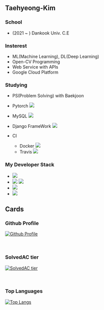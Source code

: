 ## Taehyeong-Kim
### School
  - (2021 ~ ) Dankook Univ. C.E

### Insterest
  - ML(Machine Learning), DL(Deep Learning)
  - Open-CV Programming
  - Web Service with APIs
  - Google Cloud Platform
 
### Studying   
  - PS(Problem Solving) with Baekjoon

  - Pytorch <img src="https://img.shields.io/badge/Pytorch-EE4C2C?style=flat-square&logo=Pytorch&logoColor=white"/>

  - MySQL <img src="https://img.shields.io/badge/MySQL-4479A1?style=flat-square&logo=MySQL&logoColor=white"/>

  - Django FrameWork <img src="https://img.shields.io/badge/Django-092E20?style=flat-square&logo=Django&logoColor=white"/>

  - CI
    - Docker <img src="https://img.shields.io/badge/Docker-2496ED?style=flat-square&logo=Docker&logoColor=white"/>
    - Travis <img src="https://img.shields.io/badge/Travis-3EAAAF?style=flat-square&logo=Travis%20CI&logoColor=white"/>
 
### My Developer Stack
  - <img src="https://img.shields.io/badge/Python-3776AB?style=flat-square&logo=Python&logoColor=white"/>
  - <img src="https://img.shields.io/badge/C-A8B9CC?style=flat-square&logo=C&logoColor=white"/> <img src="https://img.shields.io/badge/C++-00599C?style=flat-square&logo=C++&logoColor=white"/>
  - <img src="https://img.shields.io/badge/TensorFlow-FF6F00?style=flat-square&logo=TensorFlow&logoColor=white"/>
  - <img src="https://img.shields.io/badge/Keras-D00000?style=flat-square&logo=Keras&logoColor=white"/>

## Cards

### Github Profile
[![Github Profile](https://github-readme-stats.vercel.app/api?username=Kim-Taehyeong&count_private=true&hide=contribs,prs&show_icons=true&theme=vue-dark)](https://github.com/Kim-Taehyeong)<br><br><br>
### SolvedAC tier
[![SolvedAC tier](http://mazassumnida.wtf/api/v2/generate_badge?boj=pygichtyou7)](https://solved.ac/pygichtyou7)<br><br><br>
### Top Languages
[![Top Langs](https://github-readme-stats.vercel.app/api/top-langs/?username=Kim-Taehyeong&layout=compact&hide=Visual%20Basic)](https://github.com/anuraghazra/github-readme-stats)<br><br><br> 

